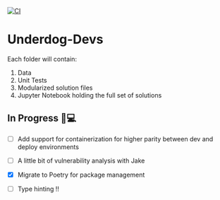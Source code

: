 [![CI](https://github.com/christopherkeim/Underdog-Devs/actions/workflows/cicd.yaml/badge.svg)](https://github.com/christopherkeim/Underdog-Devs/actions/workflows/cicd.yaml)

# Underdog-Devs

Each folder will contain:
1. Data
2. Unit Tests
3. Modularized solution files
4. Jupyter Notebook holding the full set of solutions

## In Progress 🔧💻

- [ ] Add support for containerization for higher parity between dev and deploy environments

- [ ] A little bit of vulnerability analysis with Jake

- [x] Migrate to Poetry for package management

- [ ] Type hinting !!
